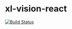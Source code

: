 # xl-vision-react

[![Build Status](https://api.travis-ci.org/RhysXia/xl-vision-react.svg?branch=master)](https://travis-ci.org/RhysXia/xl-vision-react)
